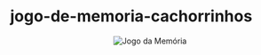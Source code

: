 # jogo-de-memoria-cachorrinhos

<p align="center"><img src="https://i.imgur.com/b8hoqNt.png" title="Jogo da Memória" alt="Jogo da Memória">
</p>
